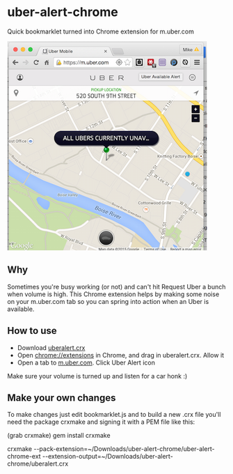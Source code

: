 # uber-alert-chrome
Quick bookmarklet turned into Chrome extension for m.uber.com

![Chrome Uber Alert](https://raw.githubusercontent.com/steadystatic/uber-alert-chrome/master/screenshot-example.png)

## Why

Sometimes you're busy working (or not) and can't hit Request Uber a
bunch when volume is high. This Chrome extension helps by making some
noise on your m.uber.com tab so you can spring into action when an Uber
is available.

## How to use

- Download [uberalert.crx](https://github.com/steadystatic/uber-alert-chrome/raw/master/uberalert.crx)
- Open [chrome://extensions](chrome://extensions) in Chrome, and drag in uberalert.crx. Allow it
- Open a tab to [m.uber.com](http://m.uber.com). Click Uber Alert icon

Make sure your volume is turned up and listen for a car honk :)

## Make your own changes

To make changes just edit bookmarklet.js and to build a new .crx file you'll need the package crxmake and signing it with a PEM file like this:

(grab crxmake) 
gem install crxmake

crxmake --pack-extension=~/Downloads/uber-alert-chrome/uber-alert-chrome-ext  --extension-output=~/Downloads/uber-alert-chrome/uberalert.crx
